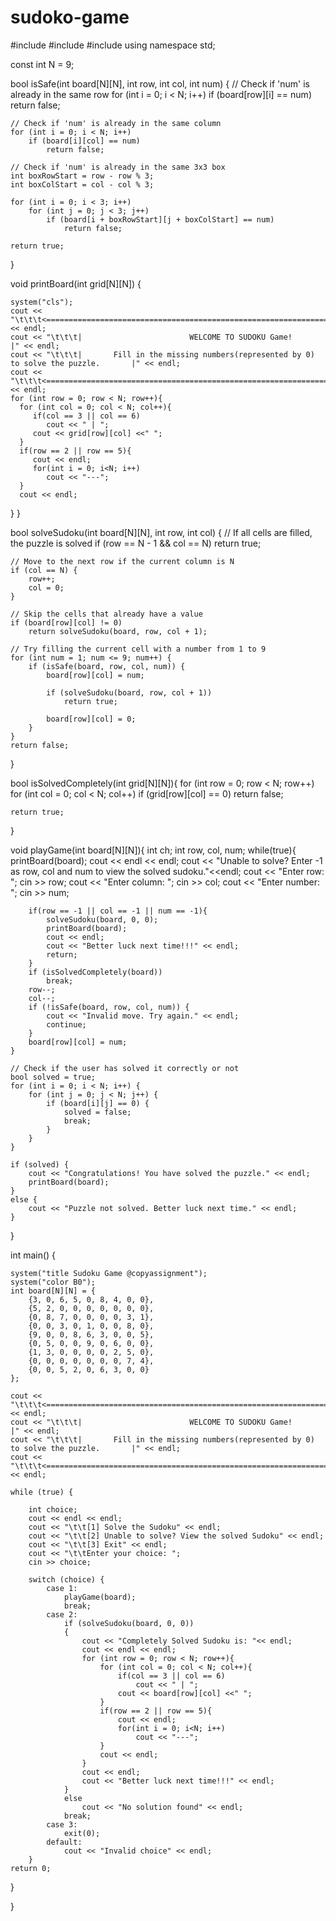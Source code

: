 # sudoko-game
#include <iostream>
#include <cstdlib>
#include <cstring>
using namespace std;

const int N = 9;

bool isSafe(int board[N][N], int row, int col, int num) {
    // Check if 'num' is already in the same row
    for (int i = 0; i < N; i++)
        if (board[row][i] == num)
            return false;

    // Check if 'num' is already in the same column
    for (int i = 0; i < N; i++)
        if (board[i][col] == num)
            return false;

    // Check if 'num' is already in the same 3x3 box
    int boxRowStart = row - row % 3;
    int boxColStart = col - col % 3;

    for (int i = 0; i < 3; i++)
        for (int j = 0; j < 3; j++)
            if (board[i + boxRowStart][j + boxColStart] == num)
                return false;

    return true;
}

void printBoard(int grid[N][N]) {

    system("cls");
    cout << "\t\t\t<================================================================================>" << endl;
    cout << "\t\t\t|                        WELCOME TO SUDOKU Game!                                 |" << endl;
    cout << "\t\t\t|       Fill in the missing numbers(represented by 0) to solve the puzzle.       |" << endl;
    cout << "\t\t\t<================================================================================>" << endl;
    for (int row = 0; row < N; row++){
      for (int col = 0; col < N; col++){
         if(col == 3 || col == 6)
            cout << " | ";
         cout << grid[row][col] <<" ";
      }
      if(row == 2 || row == 5){
         cout << endl;
         for(int i = 0; i<N; i++)
            cout << "---";
      }
      cout << endl;
   }
}


bool solveSudoku(int board[N][N], int row, int col) {
    // If all cells are filled, the puzzle is solved
    if (row == N - 1 && col == N)
        return true;

    // Move to the next row if the current column is N
    if (col == N) {
        row++;
        col = 0;
    }

    // Skip the cells that already have a value
    if (board[row][col] != 0)
        return solveSudoku(board, row, col + 1);

    // Try filling the current cell with a number from 1 to 9
    for (int num = 1; num <= 9; num++) {
        if (isSafe(board, row, col, num)) {
            board[row][col] = num;

            if (solveSudoku(board, row, col + 1))
                return true;

            board[row][col] = 0;
        }
    }
    return false;
}

bool isSolvedCompletely(int grid[N][N]){
    for (int row = 0; row < N; row++)
        for (int col = 0; col < N; col++)
            if (grid[row][col] == 0)
                return false;

    return true;
}

void playGame(int board[N][N]){
    int ch;
    int row, col, num;
    while(true){
        printBoard(board);
        cout << endl << endl;
        cout << "Unable to solve? Enter -1 as row, col and num to view the solved sudoku."<<endl;
        cout << "Enter row: ";
        cin >> row;
        cout << "Enter column: ";
        cin >> col;
        cout << "Enter number: ";
        cin >> num;

        if(row == -1 || col == -1 || num == -1){
            solveSudoku(board, 0, 0);
            printBoard(board);
            cout << endl;
            cout << "Better luck next time!!!" << endl;
            return;
        }
        if (isSolvedCompletely(board))
            break;
        row--;
        col--;
        if (!isSafe(board, row, col, num)) {
            cout << "Invalid move. Try again." << endl;
            continue;
        }
        board[row][col] = num;
    }

    // Check if the user has solved it correctly or not
    bool solved = true;
    for (int i = 0; i < N; i++) {
        for (int j = 0; j < N; j++) {
            if (board[i][j] == 0) {
                solved = false;
                break;
            }
        }
    }

    if (solved) {
        cout << "Congratulations! You have solved the puzzle." << endl;
        printBoard(board);
    }
    else {
        cout << "Puzzle not solved. Better luck next time." << endl;
    }

}

int main() {

    system("title Sudoku Game @copyassignment");
    system("color B0");
    int board[N][N] = {
        {3, 0, 6, 5, 0, 8, 4, 0, 0},
        {5, 2, 0, 0, 0, 0, 0, 0, 0},
        {0, 8, 7, 0, 0, 0, 0, 3, 1},
        {0, 0, 3, 0, 1, 0, 0, 8, 0},
        {9, 0, 0, 8, 6, 3, 0, 0, 5},
        {0, 5, 0, 0, 9, 0, 6, 0, 0},
        {1, 3, 0, 0, 0, 0, 2, 5, 0},
        {0, 0, 0, 0, 0, 0, 0, 7, 4},
        {0, 0, 5, 2, 0, 6, 3, 0, 0}
    };

    cout << "\t\t\t<================================================================================>" << endl;
    cout << "\t\t\t|                        WELCOME TO SUDOKU Game!                                 |" << endl;
    cout << "\t\t\t|       Fill in the missing numbers(represented by 0) to solve the puzzle.       |" << endl;
    cout << "\t\t\t<================================================================================>" << endl;

    while (true) {

        int choice;
        cout << endl << endl;
        cout << "\t\t[1] Solve the Sudoku" << endl;
        cout << "\t\t[2] Unable to solve? View the solved Sudoku" << endl;
        cout << "\t\t[3] Exit" << endl;
        cout << "\t\tEnter your choice: ";
        cin >> choice;

        switch (choice) {
            case 1:
                playGame(board);
                break;
            case 2:
                if (solveSudoku(board, 0, 0))
                {
                    cout << "Completely Solved Sudoku is: "<< endl;
                    cout << endl << endl;
                    for (int row = 0; row < N; row++){
                        for (int col = 0; col < N; col++){
                            if(col == 3 || col == 6)
                                cout << " | ";
                            cout << board[row][col] <<" ";
                        }
                        if(row == 2 || row == 5){
                            cout << endl;
                            for(int i = 0; i<N; i++)
                                cout << "---";
                        }
                        cout << endl;
                    }
                    cout << endl;
                    cout << "Better luck next time!!!" << endl;
                }
                else
                    cout << "No solution found" << endl;
                break;
            case 3:
                exit(0);
            default:
                cout << "Invalid choice" << endl;
        }
    return 0;
}

}

